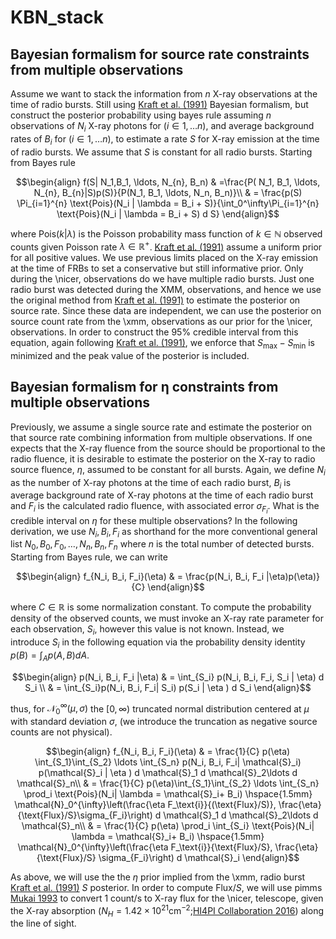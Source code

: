 # KBN_stack

## Bayesian formalism for source rate constraints from multiple observations
Assume we want to stack the information from $n$ X-ray observations at the time of radio bursts. Still using [Kraft et al. (1991)](https://ui.adsabs.harvard.edu/abs/1991ApJ...374..344K/abstract) Bayesian formalism, but construct the posterior probability using bayes rule assuming $n$ observations of $N_i$ X-ray photons for $(i \in 1, \ldots n)$, and average background rates of $B_i$ for $(i \in 1, \ldots n)$, to estimate a rate $S$ for X-ray emission at the time of radio bursts. We assume that $S$ is constant for all radio bursts. Starting from Bayes rule

```math
\begin{align}
 f(S| N_1,B_1, \ldots, N_{n}, B_n) &  =\frac{P( N_1, B_1, \ldots, N_{n}, B_{n}|S)p(S)}{P(N_1, B_1, \ldots, N_n, B_n)}\\
 & = \frac{p(S) \Pi_{i=1}^{n} \text{Pois}(N_i | \lambda = B_i + S)}{\int_0^\infty\Pi_{i=1}^{n} \text{Pois}(N_i | \lambda = B_i + S) d S}
\end{align}
```
where $\text{Pois}(k| \lambda)$ is the Poisson probability mass function of $k \in \mathbb{N}$ observed counts given Poisson rate $\lambda \in \mathbb{R}^+$. [Kraft et al. (1991)](https://ui.adsabs.harvard.edu/abs/1991ApJ...374..344K/abstract) assume a uniform prior for all positive values. We use previous limits placed on the X-ray emission at the time of FRBs to set a conservative but still informative prior. Only during the \nicer\, observations do we have multiple radio bursts. Just one radio burst was detected during the XMM, observations, and hence we use the original method from [Kraft et al. (1991)](https://ui.adsabs.harvard.edu/abs/1991ApJ...374..344K/abstract) to estimate the posterior on source rate. Since these data are independent, we can use the posterior on source count rate from the \xmm\, observations as our prior for the \nicer\, observations. In order to construct the 95\% credible interval from this equation, again following [Kraft et al. (1991)](https://ui.adsabs.harvard.edu/abs/1991ApJ...374..344K/abstract), we enforce that $S_{\text{max}}-S_{\text{min}}$ is minimized and the peak value of the posterior is included. 

## Bayesian formalism for η constraints from multiple observations

Previously, we assume a single source rate and estimate the posterior on that source rate combining information from multiple observations. If one expects that the X-ray fluence from the source should be proportional to the radio fluence, it is desirable to estimate the posterior on the X-ray to radio source fluence, $\eta$, assumed to be constant for all bursts. Again, we define $N_i$ as the number of X-ray photons at the time of each radio burst, $B_i$ is average background rate of X-ray photons at the time of each radio burst and $F_i$ is the calculated radio fluence, with associated error $\sigma_{F_i}$. What is the credible interval on $\eta$ for these multiple observations? In the following derivation, we use $N_i, B_i, F_i$ as shorthand for the more conventional general list $N_0, B_0, F_0, \ldots, N_n, B_n, F_n$ where $n$ is the total number of detected bursts. Starting from Bayes rule, we can write
```math
\begin{align}
    f_{N_i, B_i, F_i}(\eta) & = \frac{p(N_i, B_i,  F_i |\eta)p(\eta)}{C}
\end{align}
```
 where $C\in \mathbb{R}$ is some normalization constant. To compute the probability density of the observed counts, we must invoke an X-ray rate parameter for each observation, $S_i$, however this value is not known. Instead, we introduce $S_i$ in the following equation via the probability density identity $p(B) = \int_A p(A,B) d A$. 
 ```math
\begin{align}
    p(N_i, B_i, F_i |\eta) & = \int_{S_i} p(N_i, B_i, F_i, S_i | \eta) d S_i \\ 
    & = \int_{S_i}p(N_i, B_i, F_i| S_i) p(S_i | \eta )  d  S_i 
\end{align}
```
thus, for $\mathcal{N}_0^{\infty}(\mu, \sigma)$ the $[0,\infty)$ truncated normal distribution centered at $\mu$ with standard deviation $\sigma$, (we introduce the truncation as negative source counts are not physical). 
```math
\begin{align}
    f_{N_i, B_i, F_i}(\eta) & = \frac{1}{C} p(\eta) \int_{S_1}\int_{S_2} \ldots \int_{S_n} p(N_i, B_i,  F_i| \mathcal{S}_i) p(\mathcal{S}_i | \eta ) d \mathcal{S}_1 d \mathcal{S}_2\ldots d \mathcal{S}_n\\
    & = \frac{1}{C} p(\eta)\int_{S_1}\int_{S_2} \ldots \int_{S_n} \prod_i \text{Pois}(N_i| \lambda = \mathcal{S}_i+ B_i) \hspace{1.5mm} \mathcal{N}_0^{\infty}\left(\frac{\eta F_\text{i}}{(\text{Flux}/S)},  \frac{\eta}{\text{Flux}/S}\sigma_{F_i}\right) d \mathcal{S}_1 d \mathcal{S}_2\ldots d \mathcal{S}_n\\
    & = \frac{1}{C} p(\eta) \prod_i \int_{S_i} \text{Pois}(N_i| \lambda = \mathcal{S}_i+ B_i)  \hspace{1.5mm} \mathcal{N}_0^{\infty}\left(\frac{\eta F_\text{i}}{\text{Flux}/S}, \frac{\eta}{\text{Flux}/S} \sigma_{F_i}\right) d \mathcal{S}_i
\end{align}
```
As above, we will use the the $\eta$ prior implied from the \xmm\, radio burst [Kraft et al. (1991)](https://ui.adsabs.harvard.edu/abs/1991ApJ...374..344K/abstract) $S$ posterior. In order to compute $\text{Flux}/S$, we will use pimms [Mukai 1993](https://ui.adsabs.harvard.edu/abs/1993Legac...3...21M)
 to convert 1 count/s to X-ray flux for the \nicer\, telescope, given the X-ray absorption ($N_H = 1.42\times 10^{21} \text{cm}^{-2}$;[HI4PI Collaboration 2016](https://ui.adsabs.harvard.edu/abs/2016A&A...594A.116H)) along the line of sight.
